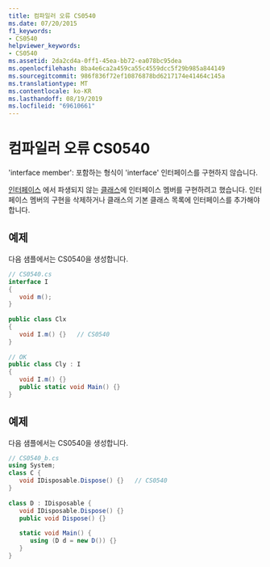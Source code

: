 ```yaml
---
title: 컴파일러 오류 CS0540
ms.date: 07/20/2015
f1_keywords:
- CS0540
helpviewer_keywords:
- CS0540
ms.assetid: 2da2cd4a-0ff1-45ea-bb72-ea078bc95dea
ms.openlocfilehash: 8ba4e6ca2a459ca55c4559dcc5f29b985a844149
ms.sourcegitcommit: 986f836f72ef10876878bd6217174e41464c145a
ms.translationtype: MT
ms.contentlocale: ko-KR
ms.lasthandoff: 08/19/2019
ms.locfileid: "69610661"
---
```

# <a name="compiler-error-cs0540"></a>컴파일러 오류 CS0540
'interface member': 포함하는 형식이 'interface' 인터페이스를 구현하지 않습니다.  
  
 [인터페이스](../language-reference/keywords/class.md) 에서 파생되지 않는 [클래스](../language-reference/keywords/interface.md)에 인터페이스 멤버를 구현하려고 했습니다. 인터페이스 멤버의 구현을 삭제하거나 클래스의 기본 클래스 목록에 인터페이스를 추가해야 합니다.  
  
## <a name="example"></a>예제  
 다음 샘플에서는 CS0540을 생성합니다.  
  
```csharp  
// CS0540.cs  
interface I  
{  
   void m();  
}  
  
public class Clx  
{  
   void I.m() {}   // CS0540  
}  
  
// OK  
public class Cly : I  
{  
   void I.m() {}  
   public static void Main() {}  
}  
```  
  
## <a name="example"></a>예제  
 다음 샘플에서는 CS0540을 생성합니다.  
  
```csharp  
// CS0540_b.cs  
using System;  
class C {  
   void IDisposable.Dispose() {}   // CS0540  
}  
  
class D : IDisposable {  
   void IDisposable.Dispose() {}  
   public void Dispose() {}  
  
   static void Main() {  
      using (D d = new D()) {}  
   }  
}  
```
